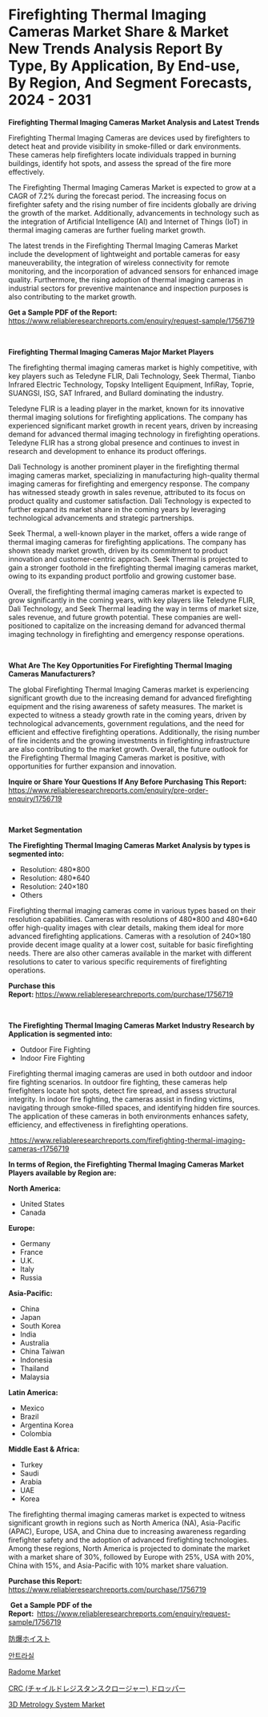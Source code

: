 <p><h1>Firefighting Thermal Imaging Cameras Market Share & Market New Trends Analysis Report By Type, By Application, By End-use, By Region, And Segment Forecasts, 2024 - 2031</h1></p><p><strong>Firefighting Thermal Imaging Cameras Market Analysis and Latest Trends</strong></p>
<p><p>Firefighting Thermal Imaging Cameras are devices used by firefighters to detect heat and provide visibility in smoke-filled or dark environments. These cameras help firefighters locate individuals trapped in burning buildings, identify hot spots, and assess the spread of the fire more effectively.</p><p>The Firefighting Thermal Imaging Cameras Market is expected to grow at a CAGR of 7.2% during the forecast period. The increasing focus on firefighter safety and the rising number of fire incidents globally are driving the growth of the market. Additionally, advancements in technology such as the integration of Artificial Intelligence (AI) and Internet of Things (IoT) in thermal imaging cameras are further fueling market growth.</p><p>The latest trends in the Firefighting Thermal Imaging Cameras Market include the development of lightweight and portable cameras for easy maneuverability, the integration of wireless connectivity for remote monitoring, and the incorporation of advanced sensors for enhanced image quality. Furthermore, the rising adoption of thermal imaging cameras in industrial sectors for preventive maintenance and inspection purposes is also contributing to the market growth.</p></p>
<p><strong>Get a Sample PDF of the Report:&nbsp;</strong> <a href="https://www.reliableresearchreports.com/enquiry/request-sample/1756719">https://www.reliableresearchreports.com/enquiry/request-sample/1756719</a></p>
<p>&nbsp;</p>
<p><strong>Firefighting Thermal Imaging Cameras Major Market Players</strong></p>
<p><p>The firefighting thermal imaging cameras market is highly competitive, with key players such as Teledyne FLIR, Dali Technology, Seek Thermal, Tianbo Infrared Electric Technology, Topsky Intelligent Equipment, InfiRay, Toprie, SUANGSI, ISG, SAT Infrared, and Bullard dominating the industry. </p><p>Teledyne FLIR is a leading player in the market, known for its innovative thermal imaging solutions for firefighting applications. The company has experienced significant market growth in recent years, driven by increasing demand for advanced thermal imaging technology in firefighting operations. Teledyne FLIR has a strong global presence and continues to invest in research and development to enhance its product offerings.</p><p>Dali Technology is another prominent player in the firefighting thermal imaging cameras market, specializing in manufacturing high-quality thermal imaging cameras for firefighting and emergency response. The company has witnessed steady growth in sales revenue, attributed to its focus on product quality and customer satisfaction. Dali Technology is expected to further expand its market share in the coming years by leveraging technological advancements and strategic partnerships.</p><p>Seek Thermal, a well-known player in the market, offers a wide range of thermal imaging cameras for firefighting applications. The company has shown steady market growth, driven by its commitment to product innovation and customer-centric approach. Seek Thermal is projected to gain a stronger foothold in the firefighting thermal imaging cameras market, owing to its expanding product portfolio and growing customer base.</p><p>Overall, the firefighting thermal imaging cameras market is expected to grow significantly in the coming years, with key players like Teledyne FLIR, Dali Technology, and Seek Thermal leading the way in terms of market size, sales revenue, and future growth potential. These companies are well-positioned to capitalize on the increasing demand for advanced thermal imaging technology in firefighting and emergency response operations.</p></p>
<p>&nbsp;</p>
<p><strong>What Are The Key Opportunities For Firefighting Thermal Imaging Cameras Manufacturers?</strong></p>
<p><p>The global Firefighting Thermal Imaging Cameras market is experiencing significant growth due to the increasing demand for advanced firefighting equipment and the rising awareness of safety measures. The market is expected to witness a steady growth rate in the coming years, driven by technological advancements, government regulations, and the need for efficient and effective firefighting operations. Additionally, the rising number of fire incidents and the growing investments in firefighting infrastructure are also contributing to the market growth. Overall, the future outlook for the Firefighting Thermal Imaging Cameras market is positive, with opportunities for further expansion and innovation.</p></p>
<p><strong>Inquire or Share Your Questions If Any Before Purchasing This Report:</strong> <a href="https://www.reliableresearchreports.com/enquiry/pre-order-enquiry/1756719">https://www.reliableresearchreports.com/enquiry/pre-order-enquiry/1756719</a></p>
<p>&nbsp;</p>
<p><strong>Market Segmentation</strong></p>
<p><strong>The Firefighting Thermal Imaging Cameras Market Analysis by types is segmented into:</strong></p>
<p><ul><li>Resolution: 480*800</li><li>Resolution: 480*640</li><li>Resolution: 240×180</li><li>Others</li></ul></p>
<p><p>Firefighting thermal imaging cameras come in various types based on their resolution capabilities. Cameras with resolutions of 480*800 and 480*640 offer high-quality images with clear details, making them ideal for more advanced firefighting applications. Cameras with a resolution of 240×180 provide decent image quality at a lower cost, suitable for basic firefighting needs. There are also other cameras available in the market with different resolutions to cater to various specific requirements of firefighting operations.</p></p>
<p><strong>Purchase this Report:&nbsp;</strong><a href="https://www.reliableresearchreports.com/purchase/1756719">https://www.reliableresearchreports.com/purchase/1756719</a></p>
<p>&nbsp;</p>
<p><strong>The Firefighting Thermal Imaging Cameras Market Industry Research by Application is segmented into:</strong></p>
<p><ul><li>Outdoor Fire Fighting</li><li>Indoor Fire Fighting</li></ul></p>
<p><p>Firefighting thermal imaging cameras are used in both outdoor and indoor fire fighting scenarios. In outdoor fire fighting, these cameras help firefighters locate hot spots, detect fire spread, and assess structural integrity. In indoor fire fighting, the cameras assist in finding victims, navigating through smoke-filled spaces, and identifying hidden fire sources. The application of these cameras in both environments enhances safety, efficiency, and effectiveness in firefighting operations.</p></p>
<p><a href="https://www.reliableresearchreports.com/firefighting-thermal-imaging-cameras-r1756719">&nbsp;https://www.reliableresearchreports.com/firefighting-thermal-imaging-cameras-r1756719</a></p>
<p><strong>In terms of Region, the Firefighting Thermal Imaging Cameras Market Players available by Region are:</strong></p>
<p>
    <p> <strong> North America: </strong>
        <ul>
            <li>United States</li>
            <li>Canada</li>
        </ul>
        </p> 
    <p> <strong> Europe: </strong>
        <ul>
            <li>Germany</li>
            <li>France</li>
            <li>U.K.</li>
            <li>Italy</li>
            <li>Russia</li>
        </ul>
        </p> 
    <p> <strong> Asia-Pacific: </strong>
        <ul>
            <li>China</li>
            <li>Japan</li>
            <li>South Korea</li>
            <li>India</li>
            <li>Australia</li>
            <li>China Taiwan</li>
            <li>Indonesia</li>
            <li>Thailand</li>
            <li>Malaysia</li>
        </ul>
        </p> 
    <p> <strong> Latin America: </strong>
        <ul>
            <li>Mexico</li>
            <li>Brazil</li>
            <li>Argentina Korea</li>
            <li>Colombia</li>
        </ul>
        </p> 
    <p> <strong> Middle East & Africa: </strong>
        <ul>
            <li>Turkey</li>
            <li>Saudi</li>
            <li>Arabia</li>
            <li>UAE</li>
            <li>Korea</li>
        </ul>
    </p>
    </p>
<p><p>The firefighting thermal imaging cameras market is expected to witness significant growth in regions such as North America (NA), Asia-Pacific (APAC), Europe, USA, and China due to increasing awareness regarding firefighter safety and the adoption of advanced firefighting technologies. Among these regions, North America is projected to dominate the market with a market share of 30%, followed by Europe with 25%, USA with 20%, China with 15%, and Asia-Pacific with 10% market share valuation.</p></p>
<p><strong>Purchase this Report: </strong><a href="https://www.reliableresearchreports.com/purchase/1756719">https://www.reliableresearchreports.com/purchase/1756719</a></p>
<p>&nbsp;<strong>Get a Sample PDF of the Report:&nbsp;&nbsp;</strong><a href="https://www.reliableresearchreports.com/enquiry/request-sample/1756719">https://www.reliableresearchreports.com/enquiry/request-sample/1756719</a></p>
<p><strong></strong></p>
<p><p><a href="https://github.com/avwofrml53535/Market-Research-Report-List-2/blob/main/5389879155330.md">防爆ホイスト</a></p><p><a href="https://github.com/WilburKihn5676/Market-Research-Report-List-2/blob/main/4470930165989.md">안트라실</a></p><p><a href="https://github.com/juniordelafrance/Market-Research-Report-List-4/blob/main/radome-market.md">Radome Market</a></p><p><a href="https://github.com/vtbvgl20191192/Market-Research-Report-List-2/blob/main/5606286155331.md">CRC (チャイルドレジスタンスクロージャー) ドロッパー</a></p><p><a href="https://github.com/jaidynmorantestelletmjzya/Market-Research-Report-List-3/blob/main/3d-metrology-system-market.md">3D Metrology System Market</a></p></p>
